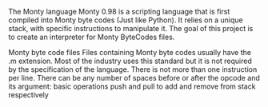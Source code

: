 The Monty language
Monty 0.98 is a scripting language that is first compiled into Monty byte codes (Just like Python). 
It relies on a unique stack, with specific instructions to manipulate it. 
The goal of this project is to create an interpreter for Monty ByteCodes files.

Monty byte code files
Files containing Monty byte codes usually have the .m extension. 
Most of the industry uses this standard but it is not required by the specification of the language. 
There is not more than one instruction per line. 
There can be any number of spaces before or after the opcode and its argument:
basic operations push and pull to add and remove from stack respectively